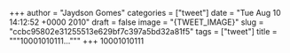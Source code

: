 
+++
author = "Jaydson Gomes"
categories = ["tweet"]
date = "Tue Aug 10 14:12:52 +0000 2010"
draft = false
image = "{TWEET_IMAGE}"
slug = "ccbc95802e31255513e629bf7c397a5bd32a81f5"
tags = ["tweet"]
title = """10001010111..."""
+++
10001010111
